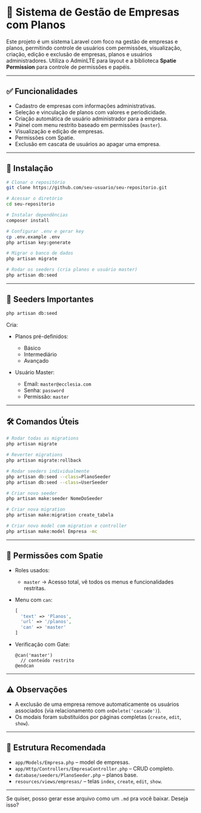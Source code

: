 
# 📘 Sistema de Gestão de Empresas com Planos

Este projeto é um sistema Laravel com foco na gestão de empresas e planos, permitindo controle de usuários com permissões, visualização, criação, edição e exclusão de empresas, planos e usuários administradores. Utiliza o AdminLTE para layout e a biblioteca **Spatie Permission** para controle de permissões e papéis.

---

## ✅ Funcionalidades

- Cadastro de empresas com informações administrativas.
- Seleção e vinculação de planos com valores e periodicidade.
- Criação automática de usuário administrador para a empresa.
- Painel com menu restrito baseado em permissões (`master`).
- Visualização e edição de empresas.
- Permissões com Spatie.
- Exclusão em cascata de usuários ao apagar uma empresa.

---

## 🚀 Instalação

```bash
# Clonar o repositório
git clone https://github.com/seu-usuario/seu-repositorio.git

# Acessar o diretório
cd seu-repositorio

# Instalar dependências
composer install

# Configurar .env e gerar key
cp .env.example .env
php artisan key:generate

# Migrar o banco de dados
php artisan migrate

# Rodar os seeders (cria planos e usuário master)
php artisan db:seed
```

---

## 🧩 Seeders Importantes

```bash
php artisan db:seed
```

Cria:

- Planos pré-definidos:
  - Básico
  - Intermediário
  - Avançado

- Usuário Master:
  - Email: `master@ecclesia.com`
  - Senha: `password`
  - Permissão: `master`

---

## 🛠️ Comandos Úteis

```bash
# Rodar todas as migrations
php artisan migrate

# Reverter migrations
php artisan migrate:rollback

# Rodar seeders individualmente
php artisan db:seed --class=PlanoSeeder
php artisan db:seed --class=UserSeeder

# Criar novo seeder
php artisan make:seeder NomeDoSeeder

# Criar nova migration
php artisan make:migration create_tabela

# Criar novo model com migration e controller
php artisan make:model Empresa -mc
```

---

## 🔐 Permissões com Spatie

- Roles usados:
  - `master` → Acesso total, vê todos os menus e funcionalidades restritas.

- Menu com `can`:
  ```php
  [
    'text' => 'Planos',
    'url' => '/planos',
    'can' => 'master'
  ]
  ```

- Verificação com Gate:
  ```blade
  @can('master')
    // conteúdo restrito
  @endcan
  ```

---

## ⚠️ Observações

- A exclusão de uma empresa remove automaticamente os usuários associados (via relacionamento com `onDelete('cascade')`).
- Os modais foram substituídos por páginas completas (`create`, `edit`, `show`).

---

## 📂 Estrutura Recomendada

- `app/Models/Empresa.php` – model de empresas.
- `app/Http/Controllers/EmpresaController.php` – CRUD completo.
- `database/seeders/PlanoSeeder.php` – planos base.
- `resources/views/empresas/` – telas `index`, `create`, `edit`, `show`.

---

Se quiser, posso gerar esse arquivo como um `.md` pra você baixar. Deseja isso?
